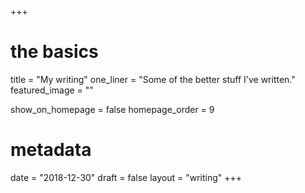 +++
# the basics
title = "My writing"
one_liner = "Some of the better stuff I've written."
featured_image = ""

show_on_homepage = false
homepage_order = 9

# metadata
date = "2018-12-30"
draft = false
layout = "writing"
+++

